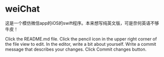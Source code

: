 # weiChat

这是一个模仿微信app的iOS的swift程序。本来想写纯英文版，可是奈何英语不够牛皮！

Click the README.md file.
Click the  pencil icon in the upper right corner of the file view to edit.
In the editor, write a bit about yourself.
Write a commit message that describes your changes.
Click Commit changes button.
